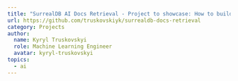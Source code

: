 ```yaml
---
title: "SurrealDB AI Docs Retrieval - Project to showcase: How to build a GPT-Based question-answering system on top of SurrealDB Docs."
url: https://github.com/truskovskiyk/surrealdb-docs-retrieval
category: Projects
author:
  name: Kyryl Truskovskyi
  role: Machine Learning Engineer
  avatar: kyryl-truskovskyi
topics:
  - ai
---
```


